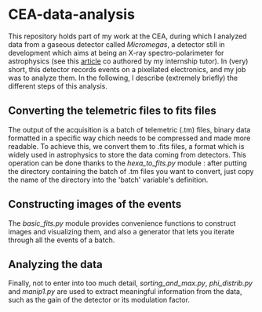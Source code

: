 # CEA-data-analysis

This repository holds part of my work at the CEA, during which I analyzed data from a gaseous detector called *Micromegas*, a detector still in development which aims at being an X-ray spectro-polarimeter for astrophysics (see this [article](http://iopscience.iop.org/article/10.1088/1748-0221/11/04/P04016/pdf) co authored by my internship tutor). In (very) short, this detector records events on a pixellated electronics, and my job was to analyze them. In the following, I describe (extremely briefly) the different steps of this analysis.

## Converting the telemetric files to fits files

The output of the acquisition is a batch of telemetric (.tm) files, binary data formatted in a specific way chich needs to be compressed and made more readable. To achieve this, we convert them to .fits files, a format which is widely used in astrophysics to store the data coming from detectors. This operation can be done thanks to the *hexa_to_fits.py* module : after putting the directory containing the batch of .tm files you want to convert, just copy the name of the directory into the 'batch' variable's definition.

## Constructing images of the events

The *basic_fits.py* module provides convenience functions to construct images and visualizing them, and also a generator that lets you iterate through all the events of a batch.

## Analyzing the data

Finally, not to enter into too much detail, *sorting_and_max.py*, *phi_distrib.py* and *manip1.py* are used to extract meaningful information from the data, such as the gain of the detector or its modulation factor.
